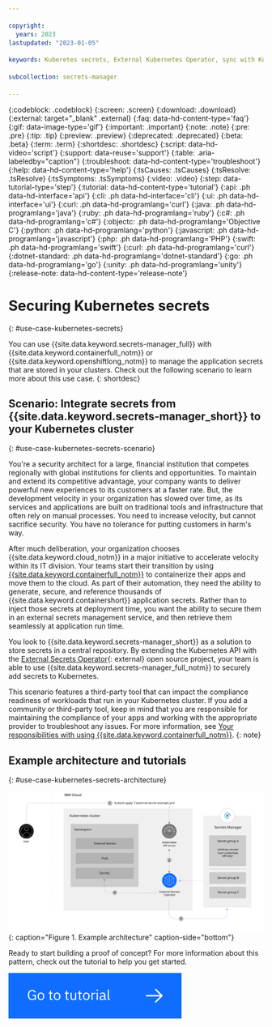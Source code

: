 ```yaml
---

copyright:
  years: 2023
lastupdated: "2023-01-05"

keywords: Kuberetes secrets, External Kubernetes Operator, sync with Kubernetes, deploy to Kubernetes

subcollection: secrets-manager

---
```


{:codeblock: .codeblock}
{:screen: .screen}
{:download: .download}
{:external: target="_blank" .external}
{:faq: data-hd-content-type='faq'}
{:gif: data-image-type='gif'}
{:important: .important}
{:note: .note}
{:pre: .pre}
{:tip: .tip}
{:preview: .preview}
{:deprecated: .deprecated}
{:beta: .beta}
{:term: .term}
{:shortdesc: .shortdesc}
{:script: data-hd-video='script'}
{:support: data-reuse='support'}
{:table: .aria-labeledby="caption"}
{:troubleshoot: data-hd-content-type='troubleshoot'}
{:help: data-hd-content-type='help'}
{:tsCauses: .tsCauses}
{:tsResolve: .tsResolve}
{:tsSymptoms: .tsSymptoms}
{:video: .video}
{:step: data-tutorial-type='step'}
{:tutorial: data-hd-content-type='tutorial'}
{:api: .ph data-hd-interface='api'}
{:cli: .ph data-hd-interface='cli'}
{:ui: .ph data-hd-interface='ui'}
{:curl: .ph data-hd-programlang='curl'}
{:java: .ph data-hd-programlang='java'}
{:ruby: .ph data-hd-programlang='ruby'}
{:c#: .ph data-hd-programlang='c#'}
{:objectc: .ph data-hd-programlang='Objective C'}
{:python: .ph data-hd-programlang='python'}
{:javascript: .ph data-hd-programlang='javascript'}
{:php: .ph data-hd-programlang='PHP'}
{:swift: .ph data-hd-programlang='swift'}
{:curl: .ph data-hd-programlang='curl'}
{:dotnet-standard: .ph data-hd-programlang='dotnet-standard'}
{:go: .ph data-hd-programlang='go'}
{:unity: .ph data-hd-programlang='unity'}
{:release-note: data-hd-content-type='release-note'}


# Securing Kubernetes secrets
{: #use-case-kubernetes-secrets}

You can use {{site.data.keyword.secrets-manager_full}} with {{site.data.keyword.containerfull_notm}} or {{site.data.keyword.openshiftlong_notm}} to manage the application secrets that are stored in your clusters. Check out the following scenario to learn more about this use case.
{: shortdesc}

## Scenario: Integrate secrets from {{site.data.keyword.secrets-manager_short}} to your Kubernetes cluster
{: #use-case-kubernetes-secrets-scenario}

You're a security architect for a large, financial institution that competes regionally with global institutions for clients and opportunities. To maintain and extend its competitive advantage, your company wants to deliver powerful new experiences to its customers at a faster rate. But, the development velocity in your organization has slowed over time, as its services and applications are built on traditional tools and infrastructure that often rely on manual processes. You need to increase velocity, but cannot sacrifice security. You have no tolerance for putting customers in harm's way.

After much deliberation, your organization chooses {{site.data.keyword.cloud_notm}} in a major initiative to accelerate velocity within its IT division. Your teams start their transition by using [{{site.data.keyword.containerfull_notm}}](/docs/containers?topic=containers-getting-started) to containerize their apps and move them to the cloud. As part of their automation, they need the ability to generate, secure, and reference thousands of {{site.data.keyword.containershort}} application secrets. Rather than to inject those secrets at deployment time, you want the ability to secure them in an external secrets management service, and then retrieve them seamlessly at application run time.

You look to {{site.data.keyword.secrets-manager_short}} as a solution to store secrets in a central repository. By extending the Kubernetes API with the [External Secrets Operator](https://external-secrets.io/v0.7.1/){: external} open source project, your team is able to use {{site.data.keyword.secrets-manager_full_notm}} to securely add secrets to Kubernetes.

This scenario features a third-party tool that can impact the compliance readiness of workloads that run in your Kubernetes cluster. If you add a community or third-party tool, keep in mind that you are responsible for maintaining the compliance of your apps and working with the appropriate provider to troubleshoot any issues. For more information, see [Your responsibilities with using {{site.data.keyword.containerfull_notm}}](/docs/containers?topic=containers-responsibilities_iks).
{: note}


## Example architecture and tutorials
{: #use-case-kubernetes-secrets-architecture}

![The diagram shows the technologies and flows that make up this specific implementation pattern.](../images/iks-sm-architecture.svg){: caption="Figure 1. Example architecture" caption-side="bottom"}

Ready to start building a proof of concept? For more information about this pattern, check out the tutorial to help you get started.

[![This image is a visual link to the tutorial for securing Kubernetes secrets](../images/go-to-tutorial.svg)](/docs/secrets-manager?topic=secrets-manager-tutorial-kubernetes-secrets)



